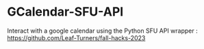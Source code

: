 # GCalendar-SFU-API
Interact with a google calendar using the Python SFU API  wrapper : https://github.com/Leaf-Turners/fall-hacks-2023
